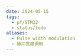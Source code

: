 ```yaml
---
date: 2024-05-15
tags:
  - pf/STM32
  - status/todo
aliases:
  - Pulse width modulation
  - 脉冲宽度调制
---
```

